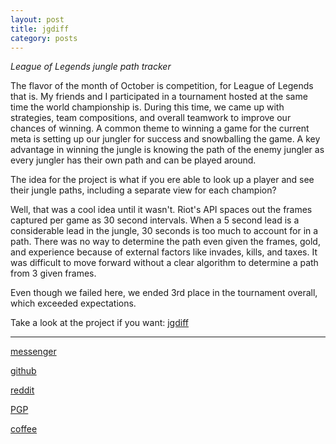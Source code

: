 ```yaml
---
layout: post
title: jgdiff
category: posts
---
```


*League of Legends jungle path tracker*

The flavor of the month of October is competition, for League of Legends that is. My friends and I participated in a tournament hosted at the same time the world championship is. During this time, we came up with strategies, team compositions, and overall teamwork to improve our chances of winning. A common theme to winning a game for the current meta is setting up our jungler for success and snowballing the game. A key advantage in winning the jungle is knowing the path of the enemy jungler as every jungler has their own path and can be played around.

The idea for the project is what if you ere able to look up a player and see their jungle paths, including a separate view for each champion?

Well, that was a cool idea until it wasn't. Riot's API spaces out the frames captured per game as 30 second intervals. When a 5 second lead is a considerable lead in the jungle, 30 seconds is too much to account for in a path. There was no way to determine the path even given the frames, gold, and experience because of external factors like invades, kills, and taxes. It was difficult to move forward without a clear algorithm to determine a path from 3 given frames.

Even though we failed here, we ended 3rd place in the tournament overall, which exceeded expectations.

Take a look at the project if you want:
[jgdiff][jgdiff]

---

[messenger][facebook]

[github][dqd]

[reddit][reddit]

[PGP][PGP]

[coffee][coffee]

[facebook]: https://www.m.me/dqdang1
[dqd]: https://github.com/dqdang
[reddit]: https://www.reddit.com/user/outsidefarmland/
[PGP]: https://raw.githubusercontent.com/dqdang/dqdang.github.io/master/derek-dang.asc
[coffee]: https://www.buymeacoffee.com/dqdang
[jgdiff]: https://github.com/dqdang/jgdiff
